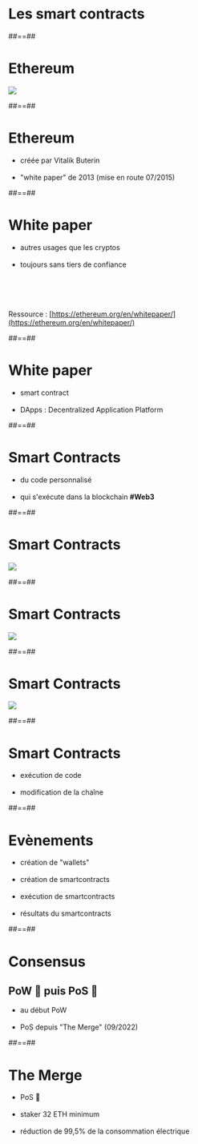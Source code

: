 <!-- .slide: class="transition bg-white" -->

# Les smart contracts

##==##

# Ethereum

<!-- .slide: class="full-center" -->

![](./assets/images/03-usecases/ethereum.svg)

##==##

# Ethereum

- créée par Vitalik Buterin
<br><br>
- "white paper" de 2013 (mise en route 07/2015)

##==##

# White paper

- autres usages que les cryptos
<br><br>
- toujours sans tiers de confiance

<br><br><br><br>
Ressource : [https://ethereum.org/en/whitepaper/](https://ethereum.org/en/whitepaper/)

##==##

# White paper

- smart contract
<br><br>
- DApps : Decentralized Application Platform

##==##

# Smart Contracts

- du code personnalisé
<br><br>
- qui s'exécute dans la blockchain **#Web3**

##==##

# Smart Contracts

<!-- .slide: class="full-center" -->

![](./assets/images/03-usecases/smartcontract-0.svg)

##==##

# Smart Contracts

<!-- .slide: class="full-center" -->

![](./assets/images/03-usecases/smartcontract-1.svg)

##==##

# Smart Contracts

<!-- .slide: class="full-center" -->

![](./assets/images/03-usecases/smartcontract-2.svg)

##==##

# Smart Contracts

- exécution de code
<br><br>
- modification de la chaîne

##==##

# Evènements

- création de "wallets"
<br><br>
- création de smartcontracts
<br><br>
- exécution de smartcontracts
  <br><br>
- résultats du smartcontracts

##==##

# Consensus

## PoW 💪 puis PoS 🤑

- au début PoW
<br><br>
- PoS depuis "The Merge" (09/2022)

##==##

# The Merge

- PoS 🤑
<br><br>
- staker 32 ETH minimum
<br><br>
- réduction de 99,5% de la consommation électrique
